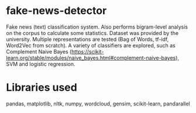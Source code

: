 # fake-news-detector
Fake news (text) classification system. Also performs bigram-level analysis on the corpus to calculate some statistics. Dataset was provided by the university.  Multiple representations are tested (Bag of Words, tf-idf, Word2Vec from scratch). A variety of classifiers are explored, such as Complement Naive Bayes (https://scikit-learn.org/stable/modules/naive_bayes.html#complement-naive-bayes), SVM and logistic regression.
# Libraries used
pandas, matplotlib, nltk, numpy, wordcloud, gensim, scikit-learn, pandarallel
